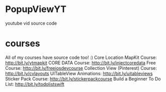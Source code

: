 # PopupViewYT
youtube vid source code

# courses
All of my courses have source code too! :)
Core Location MapKit Course: http://bit.ly/ytmapkit
CORE DATA Course: http://bit.ly/injectcoredata
Free Course: http://bit.ly/freeiosdevcourse
Collection View (Pinterest) Course: http://bit.ly/cvlayouts
UITableView Animations: http://bit.ly/uitableviews
Sticker Pack Course: http://bit.ly/stickerpackcourse
Build a Beginner To Do List: http://bit.ly/todolistswift
